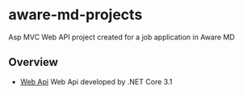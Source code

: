 # aware-md-projects
Asp MVC Web API project created for a job application in Aware MD

## Overview

- [Web Api](/src/TestWebApi) Web Api developed by .NET Core 3.1
